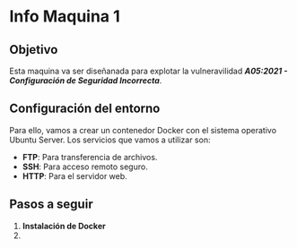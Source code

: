 # Info Maquina 1

## Objetivo
Esta maquina va ser diseñanada para explotar la vulneravilidad ***A05:2021 - Configuración de Seguridad Incorrecta***.

## Configuración del entorno
Para ello, vamos a crear un contenedor Docker con el sistema operativo Ubuntu Server. Los servicios que vamos a utilizar son:

- **FTP**: Para transferencia de archivos.
- **SSH**: Para acceso remoto seguro.
- **HTTP**: Para el servidor web.

## Pasos a seguir

1. **Instalación de Docker**
2. 


